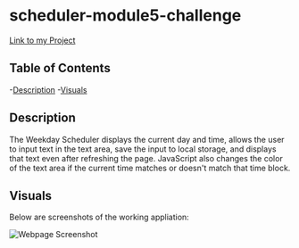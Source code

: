 # scheduler-module5-challenge
[Link to my Project](#someWebsite)

## Table of Contents
-[Description](#description)
-[Visuals](#visuals)


## Description
The Weekday Scheduler displays the current day and time, allows the user to input text in the text area, save the input to local storage, and displays that text even after refreshing the page. JavaScript also changes the color of the text area if the current time matches or doesn't match that time block.

## Visuals
Below are screenshots of the working appliation: 

![Webpage Screenshot](images/#)